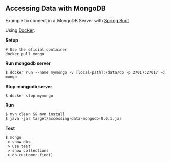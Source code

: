 ## Accessing Data with MongoDB

Example to connect in a MongoDB Server with [Spring Boot](https://spring.io/guides/gs/accessing-data-mongodb/)

Using [Docker](https://hub.docker.com/_/mongo/).

**Setup**
```
# Use the oficial container
docker pull mongo
```

**Run mongodb server**
```
$ docker run --name mymongo -v [local-path]:/data/db -p 27017:27017 -d mongo

```

**Stop mongodb server**
```
$ docker stop mymongo
```

**Run**
```
$ mvn clean && mvn install
$ java -jar target/accessing-data-mongodb-0.0.1.jar 
```

**Test**
```
$ mongo 
 > show dbs
 > use test
 > show collections
 > db.customer.find()
```


